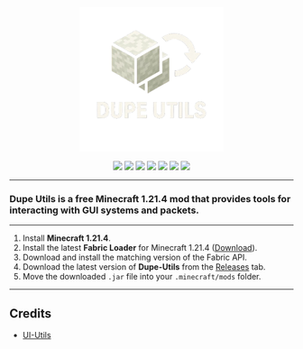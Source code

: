 <p align="center">
  <a href="https://templecheats.xyz">
    <img src="github/images/logo.png">
  </a>
</p> 
<p align="center">
  <img src="https://img.shields.io/badge/Java-E1C699?style=for-the-badge&logo=openjdk&logoColor=white">
  <img src="https://img.shields.io/badge/IntelliJ%20IDEA-CBB89D?style=for-the-badge&logo=intellij-idea&logoColor=white">
  <img src="https://img.shields.io/github/downloads/PhilipPanda/Dupe-Utils/total?style=for-the-badge&label=Downloads&color=DEB887">
  <a href="https://discord.gg/j6hTUB5GBx" style="text-decoration: none;">
    <img src="https://img.shields.io/badge/Discord-E4CDA1?style=for-the-badge&logo=discord&logoColor=white">
  </a>
  <img src="https://img.shields.io/badge/License-GPL--3.0-F5DEB3?style=for-the-badge&logoColor=white">
  <img src="https://img.shields.io/badge/Dupe%20Utils%201.21.4-v1.0.0-D2B48C?style=for-the-badge">
  <img src="https://img.shields.io/badge/Minecraft-1.21.4-F0E4D7?style=for-the-badge&logo=minecraft&logoColor=black">
</p>

---
### Dupe Utils is a free Minecraft 1.21.4 mod that provides tools for interacting with GUI systems and packets.
---

1. Install **Minecraft 1.21.4**.
2. Install the latest **Fabric Loader** for Minecraft 1.21.4 ([Download](https://fabricmc.net/use/installer/)).
3. Download and install the matching version of the Fabric API.
4. Download the latest version of **Dupe-Utils** from the [Releases](#) tab.
5. Move the downloaded `.jar` file into your `.minecraft/mods` folder.

---

## Credits
- [UI-Utils](https://github.com/Coderx-Gamer/ui-utils)
